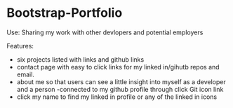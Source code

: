# Bootstrap-Portfolio
Use: Sharing my work with other devlopers and potential employers

Features: 
- six projects listed with links and github links
- contact page with easy to click links for my linked in/gihutb repos and email.
- about me so that users can see a little insight into myself as a developer and a person
-connected to my github profile through click Git icon link
- click my name to find my linked in profile or any of the linked in icons
